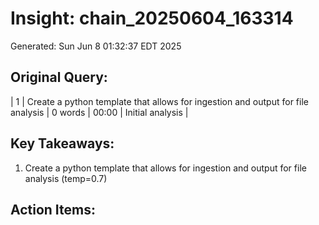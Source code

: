 # Insight: chain_20250604_163314
Generated: Sun Jun  8 01:32:37 EDT 2025

## Original Query:
| 1 | Create a python template that allows for ingestion and output for file analysis | 0 words | 00:00 | Initial analysis |

## Key Takeaways:
1. Create a python template that allows for ingestion and output for file analysis (temp=0.7)

## Action Items:
